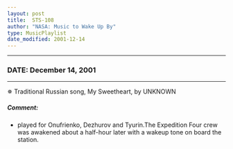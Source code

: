 ```yaml
---
layout: post
title:  STS-108
author: "NASA: Music to Wake Up By"
type: MusicPlaylist
date_modified: 2001-12-14
---
```


----
### DATE: December 14, 2001
----
✵ Traditional Russian song, My Sweetheart, by UNKNOWN

##### Comment:
* played for Onufrienko, Dezhurov and Tyurin.The Expedition Four crew was awakened about a half-hour later with a wakeup tone on board the station.
